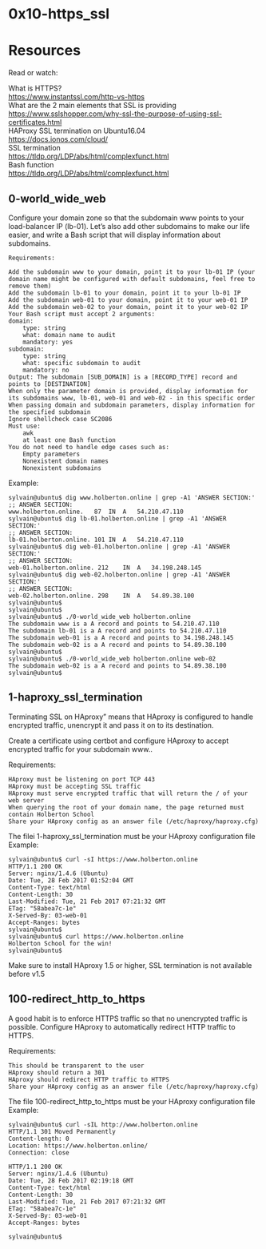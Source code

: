 # 0x10-https_ssl
# Resources
Read or watch:

What is HTTPS? <br>https://www.instantssl.com/http-vs-https<br>
What are the 2 main elements that SSL is providing <br>https://www.sslshopper.com/why-ssl-the-purpose-of-using-ssl-certificates.html<br>
HAProxy SSL termination on Ubuntu16.04 <br>https://docs.ionos.com/cloud/<br>
SSL termination <br>https://tldp.org/LDP/abs/html/complexfunct.html<br>
Bash function <br>https://tldp.org/LDP/abs/html/complexfunct.html<br>

## 0-world_wide_web

Configure your domain zone so that the subdomain www points to your load-balancer IP (lb-01). Let’s also add other subdomains to make our life easier, and write a Bash script that will display information about subdomains.

	Requirements:

	Add the subdomain www to your domain, point it to your lb-01 IP (your domain name might be configured with default subdomains, feel free to remove them)
	Add the subdomain lb-01 to your domain, point it to your lb-01 IP
	Add the subdomain web-01 to your domain, point it to your web-01 IP
	Add the subdomain web-02 to your domain, point it to your web-02 IP
	Your Bash script must accept 2 arguments:
	domain:
		type: string
		what: domain name to audit
		mandatory: yes
	subdomain:
		type: string
		what: specific subdomain to audit
		mandatory: no
	Output: The subdomain [SUB_DOMAIN] is a [RECORD_TYPE] record and points to [DESTINATION]
	When only the parameter domain is provided, display information for its subdomains www, lb-01, web-01 and web-02 - in this specific order
	When passing domain and subdomain parameters, display information for the specified subdomain
	Ignore shellcheck case SC2086
	Must use:
		awk
		at least one Bash function
	You do not need to handle edge cases such as:
		Empty parameters
		Nonexistent domain names
		Nonexistent subdomains
Example:

	sylvain@ubuntu$ dig www.holberton.online | grep -A1 'ANSWER SECTION:'
	;; ANSWER SECTION:
	www.holberton.online.   87  IN  A   54.210.47.110
	sylvain@ubuntu$ dig lb-01.holberton.online | grep -A1 'ANSWER SECTION:'
	;; ANSWER SECTION:
	lb-01.holberton.online. 101 IN  A   54.210.47.110
	sylvain@ubuntu$ dig web-01.holberton.online | grep -A1 'ANSWER SECTION:'
	;; ANSWER SECTION:
	web-01.holberton.online. 212    IN  A   34.198.248.145
	sylvain@ubuntu$ dig web-02.holberton.online | grep -A1 'ANSWER SECTION:'
	;; ANSWER SECTION:
	web-02.holberton.online. 298    IN  A   54.89.38.100
	sylvain@ubuntu$
	sylvain@ubuntu$
	sylvain@ubuntu$ ./0-world_wide_web holberton.online
	The subdomain www is a A record and points to 54.210.47.110
	The subdomain lb-01 is a A record and points to 54.210.47.110
	The subdomain web-01 is a A record and points to 34.198.248.145
	The subdomain web-02 is a A record and points to 54.89.38.100
	sylvain@ubuntu$
	sylvain@ubuntu$ ./0-world_wide_web holberton.online web-02
	The subdomain web-02 is a A record and points to 54.89.38.100
	sylvain@ubuntu$

## 1-haproxy_ssl_termination

Terminating SSL on HAproxy” means that HAproxy is configured to handle encrypted traffic, unencrypt it and pass it on to its destination.

Create a certificate using certbot and configure HAproxy to accept encrypted traffic for your subdomain www..

Requirements:

	HAproxy must be listening on port TCP 443
	HAproxy must be accepting SSL traffic
	HAproxy must serve encrypted traffic that will return the / of your web server
	When querying the root of your domain name, the page returned must contain Holberton School
	Share your HAproxy config as an answer file (/etc/haproxy/haproxy.cfg)
The filei 1-haproxy_ssl_termination must be your HAproxy configuration file
Example:

	sylvain@ubuntu$ curl -sI https://www.holberton.online
	HTTP/1.1 200 OK
	Server: nginx/1.4.6 (Ubuntu)
	Date: Tue, 28 Feb 2017 01:52:04 GMT
	Content-Type: text/html
	Content-Length: 30
	Last-Modified: Tue, 21 Feb 2017 07:21:32 GMT
	ETag: "58abea7c-1e"
	X-Served-By: 03-web-01
	Accept-Ranges: bytes
	sylvain@ubuntu$
	sylvain@ubuntu$ curl https://www.holberton.online
	Holberton School for the win!
	sylvain@ubuntu$
Make sure to install HAproxy 1.5 or higher, SSL termination is not available before v1.5

## 100-redirect_http_to_https

A good habit is to enforce HTTPS traffic so that no unencrypted traffic is possible. Configure HAproxy to automatically redirect HTTP traffic to HTTPS.

Requirements:

	This should be transparent to the user
	HAproxy should return a 301
	HAproxy should redirect HTTP traffic to HTTPS
	Share your HAproxy config as an answer file (/etc/haproxy/haproxy.cfg)
The file 100-redirect_http_to_https must be your HAproxy configuration file
	Example:

	sylvain@ubuntu$ curl -sIL http://www.holberton.online
	HTTP/1.1 301 Moved Permanently
	Content-length: 0
	Location: https://www.holberton.online/
	Connection: close

	HTTP/1.1 200 OK
	Server: nginx/1.4.6 (Ubuntu)
	Date: Tue, 28 Feb 2017 02:19:18 GMT
	Content-Type: text/html
	Content-Length: 30
	Last-Modified: Tue, 21 Feb 2017 07:21:32 GMT
	ETag: "58abea7c-1e"
	X-Served-By: 03-web-01
	Accept-Ranges: bytes

	sylvain@ubuntu$
